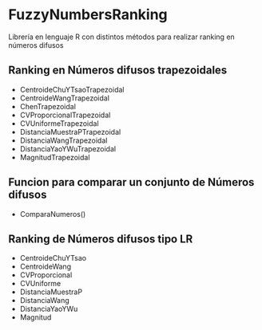 # FuzzyNumbersRanking
Librería en lenguaje R con distintos métodos para realizar ranking en números difusos

## **Ranking en Números difusos trapezoidales**
+ CentroideChuYTsaoTrapezoidal
+ CentroideWangTrapezoidal
+ ChenTrapezoidal
+ CVProporcionalTrapezoidal
+ CVUniformeTrapezoidal
+ DistanciaMuestraPTrapezoidal
+ DistanciaWangTrapezoidal
+ DistanciaYaoYWuTrapezoidal
+ MagnitudTrapezoidal


## **Funcion para comparar un conjunto de Números difusos**
+ ComparaNumeros()



## **Ranking de Números difusos tipo LR**
+ CentroideChuYTsao
+ CentroideWang
+ CVProporcional
+ CVUniforme
+ DistanciaMuestraP
+ DistanciaWang
+ DistanciaYaoYWu
+ Magnitud
